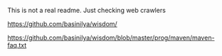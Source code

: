 This is not a real readme.
Just checking web crawlers

https://github.com/basinilya/wisdom/

https://github.com/basinilya/wisdom/blob/master/prog/maven/maven-faq.txt
